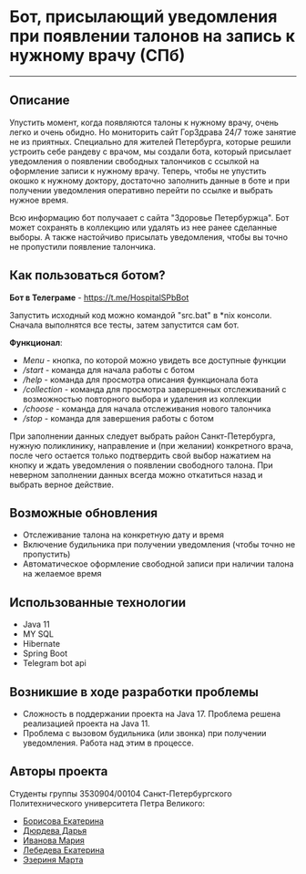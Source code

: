 # Бот, присылающий уведомления при появлении талонов на запись к нужному врачу (СПб)
____


## Описание
Упустить момент, когда появляются талоны к нужному врачу, очень легко и очень обидно. Но мониторить сайт ГорЗдрава 24/7 тоже занятие не из приятных. Специально для жителей Петербурга, которые решили устроить себе рандеву с врачом, мы создали бота, который присылает уведомления о появлении свободных талончиков с ссылкой на оформление записи к нужному врачу. Теперь, чтобы не упустить окошко к нужному доктору, достаточно заполнить данные в боте и при получении уведомления оперативно перейти по ссылке и выбрать нужное время.

Всю информацию бот получаает с сайта "Здоровье Петербуржца". Бот может сохранять в коллекцию или удалять из нее ранее сделанные выборы. А также настойчиво присылать уведомления, чтобы вы точно не пропустили появление талончика.

## Как пользоваться ботом?
**Бот в Телеграме** - https://t.me/HospitalSPbBot

Запустить исходный код можно командой "src.bat" в *nix консоли. Сначала выполнятся все тесты, затем запустится сам бот.

**Функционал**:
* *Menu* - кнопка, по которой можно увидеть все доступные функции
* */start* - команда для начала работы с ботом
* */help* - команда для просмотра описания функционала бота
* */collection* - команда для просмотра завершенных отслеживаний с возможностью повторного выбора и удаления из коллекции
* */choose* - команда для начала отслеживания нового талончика
* */stop* - команда для завершения работы с ботом

При заполнении данных следует выбрать район Санкт-Петербурга, нужную поликлинику, направление и (при желании) конкретного врача, после чего остается только подтвердить свой выбор нажатием на кнопку и ждать уведомления о появлении свободного талона. При неверном заполнении данных всегда можно откатиться назад и выбрать верное действие.

## Возможные обновления
* Отслеживание талона на конкретную дату и время
* Включение будильника при получении уведомления (чтобы точно не пропустить)
* Автоматическое оформление свободной записи при наличии талона на желаемое время

## Использованные технологии
* Java 11 
* MY SQL  
* Hibernate
* Spring Boot 
* Telegram bot api

## Возникшие в ходе разработки проблемы
* Сложность в поддержании проекта на Java 17. Проблема решена реализацией проекта на Java 11.
* Проблема с вызовом будильника (или звонка) при получении уведомления. Работа над этим в процессе.

## Авторы проекта
Студенты группы 3530904/00104 Санкт-Петербургского Политехнического университета Петра Великого:
* [Борисова Екатерина](https://github.com/KateBor)
* [Дюрдева Дарья](https://github.com/DariaDiurdeva)
* [Иванова Мария](https://github.com/maryshekk)
* [Лебедева Екатерина](https://github.com/w0lframm)
* [Эзериня Марта](https://github.com/Martulik)


